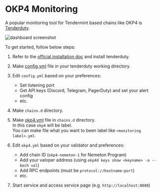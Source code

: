 # OKP4 Monitoring

A popular monitoring tool for Tendermint based chains like OKP4 is [Tenderduty](https://github.com/blockpane/tenderduty).

![dashboard screenshot](https://github.com/blockpane/tenderduty/blob/main/docs/dash.png?raw=true)

To get started, follow below steps:

1. Refer to the [official installation doc](https://github.com/blockpane/tenderduty/blob/main/docs/install.md) and install tenderduty.

2. Make [config.yml](config.yml) file in your tenderduty working directory.

3. Edit `config.yml` based on your preferences:

   - Set listening port
   - Get API keys (Discord, Telegram, PagerDuty) and set your alert config
   - etc.

4. Make `chains.d` directory.

5. Make [okp4.yml](okp4.yml) file in `chains.d` directory.
   <br>In this case `okp4` will be label.
   <br>You can make file what you want to been label like `<monitoring label>.yml`.

6. Edit `okp4.yml` based on your validator and preferences:

   - Add chain ID (`okp4-nemeton-1` for Nemeton Program)
   - Add your valoper address (using `okp4d keys show <keyname> -a --bech val`)
   - Add RPC endpoints (must be `protocol://hostname:port`)
   - etc.

7. Start service and access service page (e.g. `http://localhost:8888`)

